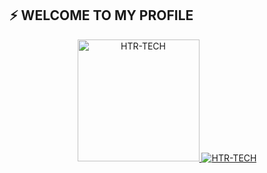 ## ⚡ WELCOME TO MY PROFILE
<p align="center"><a href="https://github.com/Amin-ID"><img src="https://github.com/TheDudeThatCode/TheDudeThatCode/blob/master/Assets/Developer.gif" height='195' alt="HTR-TECH">
<a href="https://github.com/htr-tech"><img title="HTR-TECH" src="https://github-readme-stats.vercel.app/api?username=htr-tech&show_icons=true&include_all_commits=true&theme=chartreuse-dark&cache_seconds=3200"></a>
</p>

